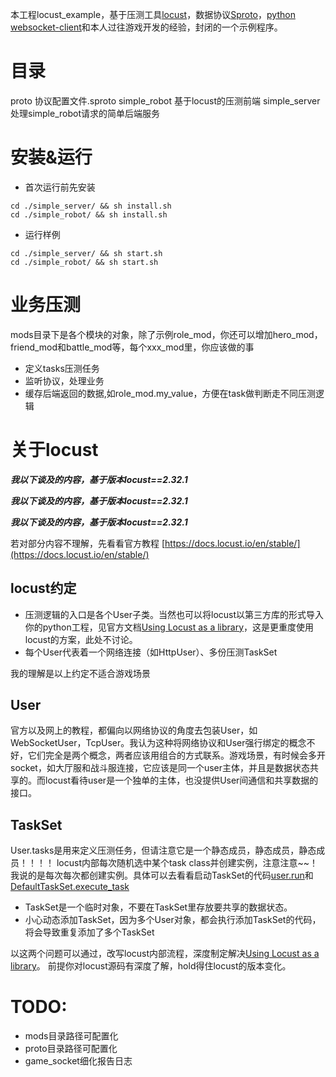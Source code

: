本工程locust_example，基于压测工具[locust](https://github.com/cloudwu/sproto)，数据协议[Sproto](https://github.com/cloudwu/sproto)，[python websocket-client](https://github.com/websocket-client/websocket-client)和本人过往游戏开发的经验，封闭的一个示例程序。

# 目录
proto 协议配置文件.sproto
simple_robot 基于locust的压测前端
simple_server 处理simple_robot请求的简单后端服务

# 安装&运行
* 首次运行前先安装
```shell
cd ./simple_server/ && sh install.sh
cd ./simple_robot/ && sh install.sh
```

* 运行样例
```shell
cd ./simple_server/ && sh start.sh
cd ./simple_robot/ && sh start.sh
```

# 业务压测
mods目录下是各个模块的对象，除了示例role_mod，你还可以增加hero_mod，friend_mod和battle_mod等，每个xxx_mod里，你应该做的事
- 定义tasks压测任务
- 监听协议，处理业务
- 缓存后端返回的数据,如role_mod.my_value，方便在task做判断走不同压测逻辑

# 关于locust

***我以下谈及的内容，基于版本locust==2.32.1***

***我以下谈及的内容，基于版本locust==2.32.1***

***我以下谈及的内容，基于版本locust==2.32.1***

若对部分内容不理解，先看看官方教程 [https://docs.locust.io/en/stable/](https://docs.locust.io/en/stable/)

##  locust约定

- 压测逻辑的入口是各个User子类。当然也可以将locust以第三方库的形式导入你的python工程，见官方文档[Using Locust as a library](https://docs.locust.io/en/stable/use-as-lib.html#using-locust-as-a-library)，这是更重度使用locust的方案，此处不讨论。
- 每个User代表着一个网络连接（如HttpUser）、多份压测TaskSet

我的理解是以上约定不适合游戏场景

## User
官方以及网上的教程，都偏向以网络协议的角度去包装User，如WebSocketUser，TcpUser。我认为这种将网络协议和User强行绑定的概念不好，它们完全是两个概念，两者应该用组合的方式联系。游戏场景，有时候会多开socket，如大厅服和战斗服连接，它应该是同一个user主体，并且是数据状态共享的。而locust看待user是一个独单的主体，也没提供User间通信和共享数据的接口。

## TaskSet
User.tasks是用来定义压测任务，但请注意它是一个静态成员，静态成员，静态成员！！！！ locust内部每次随机选中某个task class并创建实例，注意注意~~！我说的是每次每次都创建实例。具体可以去看看启动TaskSet的代码[user.run](https://github.com/locustio/locust/blob/2.32.1/locust/user/users.py#L142)和[DefaultTaskSet.execute_task](https://github.com/locustio/locust/blob/master/locust/user/task.py#L467)
* TaskSet是一个临时对象，不要在TaskSet里存放要共享的数据状态。
* 小心动态添加TaskSet，因为多个User对象，都会执行添加TaskSet的代码，将会导致重复添加了多个TaskSet

以这两个问题可以通过，改写locust内部流程，深度制定解决[Using Locust as a library](https://docs.locust.io/en/stable/use-as-lib.html#using-locust-as-a-library)。
前提你对locust源码有深度了解，hold得住locust的版本变化。


# TODO:
- mods目录路径可配置化
- proto目录路径可配置化
- game_socket细化报告日志